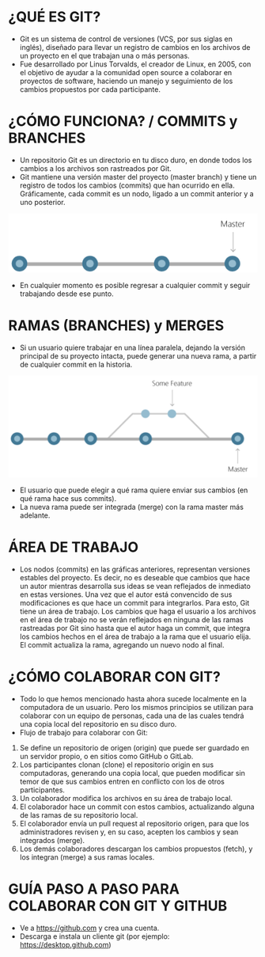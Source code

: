 # ¿QUÉ ES GIT?
- Git es un sistema de control de versiones (VCS, por sus siglas en inglés), diseñado para llevar un registro de cambios en los archivos de un proyecto en el que trabajan una o más personas.
- Fue desarrollado por Linus Torvalds, el creador de Linux, en 2005, con el objetivo de ayudar a la comunidad open source a colaborar en proyectos de software, haciendo un manejo y seguimiento de los cambios propuestos por cada participante.

# ¿CÓMO FUNCIONA? / COMMITS y BRANCHES
- Un repositorio Git es un directorio en tu disco duro, en donde todos los cambios a los archivos son rastreados por Git.
- Git mantiene una versión master del proyecto (master branch) y tiene un registro de todos los cambios (commits) que han ocurrido en ella. Gráficamente, cada commit es un nodo, ligado a un commit anterior y a uno posterior.

![](imagenes/master_branch.png)

- En cualquier momento es posible regresar a cualquier commit y seguir trabajando desde ese punto.

# RAMAS (BRANCHES) y MERGES
- Si un usuario quiere trabajar en una línea paralela, dejando la versión principal de su proyecto intacta, puede generar una nueva rama, a partir de cualquier commit en la historia.

![](imagenes/branches.png)

- El usuario que puede elegir a qué rama quiere enviar sus cambios (en qué rama hace sus commits).
- La nueva rama puede ser integrada (merge) con la rama master más adelante.

# ÁREA DE TRABAJO
- Los nodos (commits) en las gráficas anteriores, representan versiones estables del proyecto. Es decir, no es deseable que cambios que hace un autor mientras desarrolla sus ideas se vean reflejados de inmediato en estas versiones. Una vez que el autor está convencido de sus modificaciones es que hace un commit para integrarlos.
Para esto, Git tiene un área de trabajo. Los cambios que haga el usuario a los archivos en el área de trabajo no se verán reflejados en ninguna de las ramas rastreadas por Git sino hasta que el autor haga un commit, que integra los cambios hechos en el área de trabajo a la rama que el usuario elija. El commit actualiza la rama, agregando un nuevo nodo al final.

# ¿CÓMO COLABORAR CON GIT?
- Todo lo que hemos mencionado hasta ahora sucede localmente en la computadora de un usuario. Pero los mismos principios se utilizan para colaborar con un equipo de personas, cada una de las cuales tendrá una copia local del repositorio en su disco duro.
- Flujo de trabajo para colaborar con Git:
 1. Se define un repositorio de origen (origin) que puede ser guardado en un servidor propio, o en sitios como GitHub o GitLab.
 2. Los participantes clonan (clone) el repositorio origin en sus computadoras, generando una copia local, que pueden modificar sin temor de que sus cambios entren en conflicto con los de otros participantes.
 3. Un colaborador modifica los archivos en su área de trabajo local.
 4. El colaborador hace un commit con estos cambios, actualizando alguna de las ramas de su repositorio local.
 5. El colaborador envía un pull request al repositorio origen, para que los administradores revisen y, en su caso, acepten los cambios y sean integrados (merge).
 6. Los demás colaboradores descargan los cambios propuestos (fetch), y los integran (merge) a sus ramas locales.

# GUÍA PASO A PASO PARA COLABORAR CON GIT Y GITHUB

- Ve a https://github.com y crea una cuenta.
- Descarga e instala un cliente git (por ejemplo: https://desktop.github.com)
